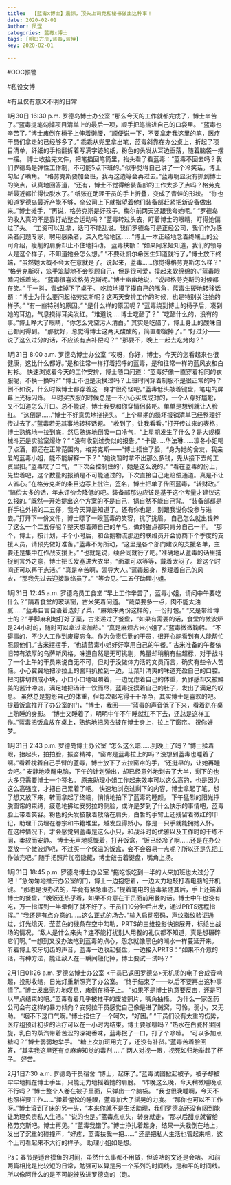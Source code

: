 ```yaml
---
title:  【蓝毒x博士】震惊，顶头上司竟和秘书做出这种事！
date: 2020-02-01
Author: 凤涅
categories: 蓝毒x博士
tags: [明日方舟,蓝毒,蓝博]
key: 2020-02-01

---
```


\#OOC预警

\#私设女博

\#有且仅有意义不明的日常


1月30日 16:30 p.m. 罗德岛博士办公室
“那么今天的工作就都完成了，博士辛苦了。”蓝毒提笔勾掉项目清单上的最后一项，顺手把笔揣进自己的口袋里。
“蓝毒也辛苦了。”博士瘫倒在椅子上伸着懒腰，“顺便说一下，不要拿走我这里的笔，医疗干员们拿走的已经够多了。”
乖乖从兜里拿出笔，蓝毒斜靠在办公桌上，折起了项目清单，纤细的手指翻折着写满字迹的纸，粉色的头发从耳边垂落，随着脑袋一摆一摆。
博士收拾完文件，把笔插回笔筒里，抬头看了看蓝毒：“蓝毒不回去吗？我们罗德岛是弹性工作制，不可能5点下班的。”似乎觉得自己讲了一个冷笑话，博士勾起了嘴角。
“格劳克斯要加会班，我再这边等会再过去。”蓝毒明显没有抓到博士的笑点，认真地回答道，“还有，博士不觉得给装备部的工作太多了点吗？格劳克斯最近都忙得快脱水了。”
纸张在助理干员的手上折叠，变成了青蛙的形状。
“你也知道罗德岛最近产能不够，全公司上下就指望着他们装备部赶紧把新设备做出来。”博士摊手，“再说，格劳克斯是好孩子。梅尔前两天还跟我夸她呢。”
“罗德岛的收入真的不是靠打劫整合运动吗？”蓝毒转过头去，盯着博士的眼睛，盯得她偏过了头。
“工资可以乱拿，话可不能乱说。我们罗德岛可是正经公司，我们作为感染者问题专家，聘用感染者，深入危险地区……”博士一本正经地念着终端上的公司介绍，瘦削的肩膀却止不住地抖动。
蓝毒扶额：“如果阿米娅知道，我们的领导人是这个样子，不知道她会怎么想。”
“不要让凯尔希医生知道就行了，”博士放下终端，“虽然她大概不会太在意就是了。说起来，蓝毒……你觉得格劳克斯怎么样？”
“格劳克斯呀，笨手笨脚地不会照顾自己，但是很可爱，摸起来软绵绵的。”蓝毒眼睛闪烁着光。
“蓝毒很喜欢格劳克斯呢。”博士幽幽地说，“说起格劳克斯的时候都在笑。”
手一抖，青蛙掉下了桌子。
吃惊地摸了摸自己的嘴角，蓝毒生硬地转移话题：“博士为什么要问起格劳克斯呢？这两天安排工作的时候，也是特别关注她的样子。”
“有一些特别的原因。”
“是什么样的原因呢？”蓝毒绕到博士的椅子后，凑到她的耳边，气息挠得耳尖发红。“难道说…..博士吃醋了？”
“吃醋什么的，没有的事。”博士睁大了眼睛，“你怎么凭空污人清白。”
其实是吃醋了，博士身上的酸味自己都闻得到。
“那就好，总觉得博士这两天酸酸的，简直都馊掉了。”
“好过分——说了这么过分的话，不应该有点补偿吗？”
“那要不，晚上一起去吃烤肉？”

1月31日 8:00 a.m. 罗德岛博士办公室
“哎呀，你好，博士。今天的您看起来也很健康，这比什么都好。”是和往常一样打着招呼的蓝毒，是和往常一样的蓝风衣和白衬衫。
快速浏览着今天的工作安排，博士随口问道：“蓝毒好像一直穿着相同的衣服呢，不换一换吗?”
“博士不也是没换过吗？上班时间穿着制服不是很正常的吗？倒不如说，什么时候博士都穿着这一身才很奇怪吧。”蓝毒低头敲着键盘，笔电的屏幕上光标闪烁。
平时买衣服的时候总是一不小心买成成对的，一个人穿好尴尬，又不知道怎么开口。总不能说，博士我要和你穿情侣装吧。单单是想到就让人脸红。
“这倒是……”博士不好意思地挠挠头。
“上个星期的损坏报销清单已经整理好传过去了。”蓝毒若无其事地转移话题。
“收到了，让我看看。”打开传过来的表格，博士熟练地一拉到底，然后熟练地倒吸一口冷气，“上星期发生了什么？是大规模械斗还是实验室爆炸？”
“没有收到过类似的报告。”
“卡缇…..华法琳……凛冬小姐喝了点酒，都还在正常范围内，格劳克斯——”博士捂住了脸，“身为她的舍友，我亲爱的蓝毒小姐，能不能解释一下？”
“她说暂时拿不出那么多钱，先从接下去的工资里扣。”蓝毒叹了口气，“‘下次会控制住的’，她是这么说的。”
“看在蓝毒的份上，先垫着吧，这个数量的报销是不可能通过的，下次直接自己走赔偿通道。真是不让人省心。”在格劳克斯的条目边写上批注，签名，博士把单子传回蓝毒，“转财政。”
“赔偿太多的话，年末评价会降低的吧。装备部那边应该是基于这个考量才建议这么报的。”既然一开始提出这个方案的不是自己，锅自然不能自己背。
“装备部都是群手往外拐的二五仔，我今天算是知道了。还有你也是，别跟我说你没参与进去。”打开下一份文件，博士瞟了一眼蓝毒的笑容，挑了挑眉。
自己怎么就出钱养了这么一个二五仔呢？整天想着薅自己的羊毛，做的甜点都只肯分自己一半。
“那个，博士，按计划，半个小时后，和企鹅物流那边的联络员开会协商下个季度的支援人员，请预先做好准备。”蓝毒不为所动，“这里是各个部门建议的支援名单，主要还是集中在作战支援上。”
“也就是说，续合同就行了吧。”准确地从蓝毒的话里捕捉到言外之意，博士把长发塞进大衣里，“面罩可以等等，戴着太闷了。趁这个时间还可以再干点活。”
“真是辛苦啊，领导大人。”蓝毒起身，整理着自己的风衣，“那我先过去迎接联络员了。”
“等会见。”二五仔助理小姐。

1月31日 12:45 a.m. 罗德岛员工食堂
“早上工作辛苦了，蓝毒小姐，请问中午要吃什么？”隔着食堂的玻璃窗，古米笑着问道。
“蔬菜要多一点，肉不能太油腻……”蓝毒自言自语着选好了菜，“麻烦来两份这样的，一份打包。”
“又是带给博士的？”手脚麻利地打好了菜，古米递过了餐盘，“如果有需要的话，食堂的微波炉是24小时的，随时可以拿过来加热。”
“真是麻烦古米小姐了。”蓝毒微微鞠躬。
“不碍事的，不少人工作到废寝忘食。作为负责后勤的干员，很开心能看到有人能帮忙照顾他们。”古米摆摆手，“也请蓝毒小姐好好享用自己的午餐。”
古米准备的午餐依旧带有浓厚的乌萨斯风格，味道自然是无可挑剔，热量却稍稍有些超标，对于战斗了一个上午的干员来说自无不可，但对于没做体力活的文员而言，确实有些令人苦恼。小心翼翼地把沙拉上的酱料扒拉到一边，让菜叶清爽的味道充盈自己的口腔。把肉排切割成小块，小口小口地咀嚼着，一边忧虑着自己的体重，负罪感却又被鲜美的酱汁冲淡，满足地把汤汁一饮而尽，蓝毒抚摸着自己的肚子，发出了满足的叹息。
虽然总是抱怨自己的体重，但每次都吃得干干净净，其实博士是喜欢的吧。
提着饭盒推开了办公室的门，“博士，我回——”蓝毒的声音低了下来，看着趴在桌上熟睡的身影。
“博士又睡着了，明明中午不午睡就扛不下去，还总是这样工作。”蓝毒把饭盒放在桌上，熟练地把风衣披在博士身上，拉上了窗帘。
祝你好梦。

1月31日 2:43 p.m. 罗德岛博士办公室
“怎么这么暗……到晚上了吗？”博士揉着眼，抬起头，拍拍脸，振奋精神，“窗帘是蓝毒拉上的吗？没想到蓝毒也睡着了啊。”看着枕着自己手臂的蓝毒，博士放下了去拉窗帘的手，“还挺早的，让她再睡会吧。”
安静地唤醒电脑，下午的计划弹出，却已经意外地划去了大半，剩下的也大多只需要博士一个签名。
原来助理小姐工作起来效率可以这么高的，也是因为这么高强度，才把自己累着了吧。
快速地浏览过剩下的内容，博士拿起了笔，想了想又放下来，转而拿起了终端，悄悄地拍下了蓝毒的睡颜。
下午猛烈的阳光挣脱窗帘的束缚，疲惫地拂过安努拉的侧脸，或许是梦到了什么快乐的事情吧，蓝毒脸上带着笑容。粉色的头发披散着散落在肩头，白皙的手臂上还残留着微红的印记，助理干员埋在卷宗和书籍堆里，越发显得娇小，像是一只手就能拥她入怀。
在这种情况下，才会感觉到蓝毒是这么小只，和战斗时的优雅以及工作时的干练不同，柔软而安静。
博士无声地感慨着，打开饭盒，“饭已经冷了啊……还是在办公室放一个微波炉吧，不过买一个保温的饭盒，会不会容易一点呢？所以还是先把工作做完吧。”
随手把照片加密隐藏，博士敲击着键盘，嘴角上扬。

1月31日 18:45 p.m. 罗德岛博士办公室
“拖吃饭吃到一半的人来加班也太过分了吧！”急匆匆地推开办公室的门，博士一边抱怨着，一边大力地敲打着电脑的开机键。
“那也是没办法的，毕竟有紧急事态。”提着笔电的蓝毒紧随其后，手上还端着博士的餐盘，“晚饭还热乎着，如果不介意在干员面前用餐的话。博士中午也没有吃，万一指挥到一半晕倒了就不好了。干员们10分钟后出发，通过PRTS远程指挥。”
“我还是有点介意的……这么正式的场合。”输入启动密码，声纹指纹验证通过，灯光熄灭，莹蓝色的线条在空中勾勒，PRTS的三维投影快速展开，标绘出战场的情况，“敌人是什么来头？连不能打扰别人用餐的礼仪都不知道，真是想碾碎它们啊。”一想到又没办法吃到蓝毒的点心，怨念就像黑色的潮水一样蔓延开来。
听着博士咬牙切齿的声音，蓝毒一边收起餐盘，一边接入PRTS：“如果不介意的话，有种方法，能让敌人在一瞬间融化掉，博士要试一试吗？”

2月1日01:26 a.m. 罗德岛博士办公室
&lt;干员已返回罗德岛&gt;无机质的电子合成音响起，投影收缩，日光灯重新照亮了办公室。
“终于结束了——以后不要再出这种事情了。”博士发出无力地叹息，瘫倒在椅子上。
“如果不是博士执意要反击，还是可以早点结束的吧。”蓝毒看着几乎被推平的废墟照片，嘴角抽搐。
为什么一家医药公司会有这样的暴力倾向？安努拉干员感觉自己像是进了贼窝，可怜，弱小，又无助。
“咽不下这口气啊。”博士捂住了一个呵欠，“好困。”
“干员们没有太重的伤势，医疗组预计初步的治疗可以在一小时内结束。博士要咖啡吗？”热水在白瓷杯里回旋，乳白的蒸汽带着苦涩的深褐香味，蓝毒抿了一口，打了个哆嗦。
“可以多加点糖吗？”博士弱弱地举手。
“糖上次加班用完了，还没有补货。”蓝毒苦着脸回答，“其实我这里还有点麻痹知觉的毒剂……”
两人对视一眼，视死如归地举起了杯子。
好苦。

2月1日7:30 a.m. 罗德岛干员宿舍
“博士，起床了。”蓝毒试图掀起被子，被子却被牢牢地抓在博士手里，只能无力地摇着她的肩膀。
“昨晚这么晚，今天稍微睡晚点不行吗？”博士整个人卷在被子里面，只弹出一个脑袋。
“我也很晚睡啊，今天不也照样要工作……”揉着惺忪的睡眼，蓝毒加大了摇晃的力度。
“那你也可以不工作呀。”博士滚到了床的另一头，“本来你就不是生活助理，我们罗德岛还没有阔到能让助理负责私人生活。”
“说的也是。”蓝毒点点头，转身就走，“那以后甜点就留给格劳克斯吧。博士再见。”
“蓝毒我错了。”博士挣扎着起身，结果一头栽倒在地上，发出了沉重的碰撞声，“好疼，蓝毒扶我一把……”
还是把私人生活也管起来吧，这个上司看起来不大行的样子。
助理小姐如是想。

Ps：春节是适合摸鱼的时间，虽然什么事都不用做，但该咕的文还是会咕。
和前两篇相比是比较短的日常，勉强可以算是另一个系列的时间线，是和平的时间线。
所以像阿什么的是不可能被放进罗德岛的（跑。